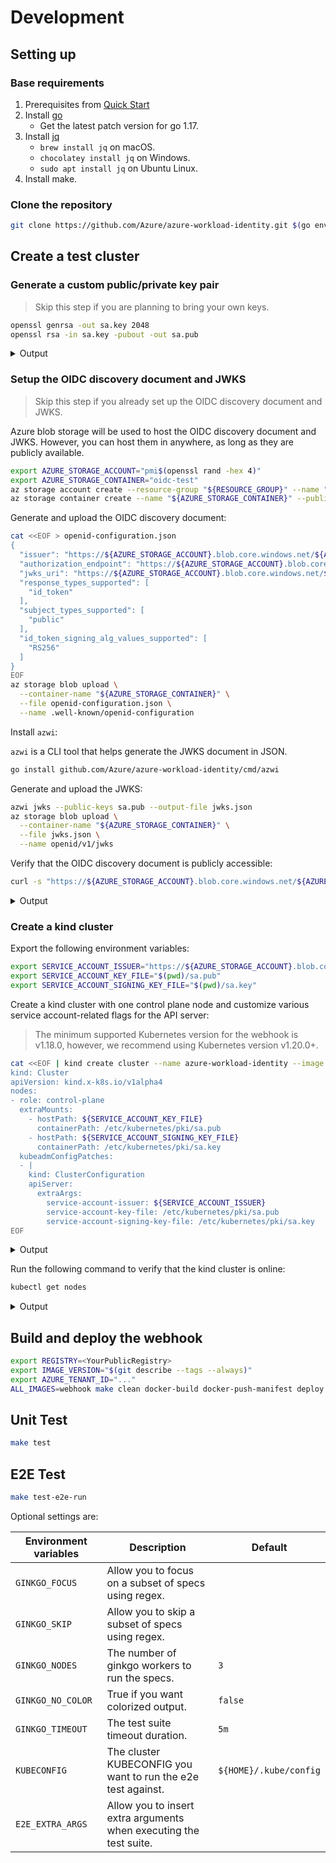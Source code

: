 # Development

<!-- toc -->

## Setting up

### Base requirements

1.  Prerequisites from [Quick Start][1]
2.  Install [go][2]
    *   Get the latest patch version for go 1.17.
3.  Install [jq][3]
    *   `brew install jq` on macOS.
    *   `chocolatey install jq` on Windows.
    *   `sudo apt install jq` on Ubuntu Linux.
4.  Install make.

### Clone the repository

```bash
git clone https://github.com/Azure/azure-workload-identity.git $(go env GOPATH)/src/github.com/Azure/azure-workload-identity
```

## Create a test cluster

### Generate a custom public/private key pair

> Skip this step if you are planning to bring your own keys.

```bash
openssl genrsa -out sa.key 2048
openssl rsa -in sa.key -pubout -out sa.pub
```

<details>
<summary>Output</summary>

```bash
Generating RSA private key, 2048 bit long modulus
..............+++
......+++
e is 65537 (0x10001)
writing RSA key
```

</details>

### Setup the OIDC discovery document and JWKS

> Skip this step if you already set up the OIDC discovery document and JWKS.

Azure blob storage will be used to host the OIDC discovery document and JWKS. However, you can host them in anywhere, as long as they are publicly available.

```bash
export AZURE_STORAGE_ACCOUNT="pmi$(openssl rand -hex 4)"
export AZURE_STORAGE_CONTAINER="oidc-test"
az storage account create --resource-group "${RESOURCE_GROUP}" --name "${AZURE_STORAGE_ACCOUNT}"
az storage container create --name "${AZURE_STORAGE_CONTAINER}" --public-access container
```

Generate and upload the OIDC discovery document:

```bash
cat <<EOF > openid-configuration.json
{
  "issuer": "https://${AZURE_STORAGE_ACCOUNT}.blob.core.windows.net/${AZURE_STORAGE_CONTAINER}/",
  "authorization_endpoint": "https://${AZURE_STORAGE_ACCOUNT}.blob.core.windows.net/${AZURE_STORAGE_CONTAINER}/connect/authorize",
  "jwks_uri": "https://${AZURE_STORAGE_ACCOUNT}.blob.core.windows.net/${AZURE_STORAGE_CONTAINER}/openid/v1/jwks",
  "response_types_supported": [
    "id_token"
  ],
  "subject_types_supported": [
    "public"
  ],
  "id_token_signing_alg_values_supported": [
    "RS256"
  ]
}
EOF
az storage blob upload \
  --container-name "${AZURE_STORAGE_CONTAINER}" \
  --file openid-configuration.json \
  --name .well-known/openid-configuration
```

Install `azwi`:

`azwi` is a CLI tool that helps generate the JWKS document in JSON.

```bash
go install github.com/Azure/azure-workload-identity/cmd/azwi
```

Generate and upload the JWKS:

```bash
azwi jwks --public-keys sa.pub --output-file jwks.json
az storage blob upload \
  --container-name "${AZURE_STORAGE_CONTAINER}" \
  --file jwks.json \
  --name openid/v1/jwks
```

Verify that the OIDC discovery document is publicly accessible:

```bash
curl -s "https://${AZURE_STORAGE_ACCOUNT}.blob.core.windows.net/${AZURE_STORAGE_CONTAINER}/.well-known/openid-configuration"
```

<details>
<summary>Output</summary>

```json
{
  "issuer": "https://<REDACTED>.blob.core.windows.net/oidc-test/",
  "authorization_endpoint": "https://<REDACTED>.blob.core.windows.net/oidc-test/connect/authorize",
  "jwks_uri": "https://<REDACTED>.blob.core.windows.net/oidc-test/openid/v1/jwks",
  "response_types_supported": [
    "id_token"
  ],
  "subject_types_supported": [
    "public"
  ],
  "id_token_signing_alg_values_supported": [
    "RS256"
  ]
}
```

</details>

### Create a kind cluster

Export the following environment variables:

```bash
export SERVICE_ACCOUNT_ISSUER="https://${AZURE_STORAGE_ACCOUNT}.blob.core.windows.net/${AZURE_STORAGE_CONTAINER}/"
export SERVICE_ACCOUNT_KEY_FILE="$(pwd)/sa.pub"
export SERVICE_ACCOUNT_SIGNING_KEY_FILE="$(pwd)/sa.key"
```

Create a kind cluster with one control plane node and customize various service account-related flags for the API server:

> The minimum supported Kubernetes version for the webhook is v1.18.0, however, we recommend using Kubernetes version v1.20.0+.

```bash
cat <<EOF | kind create cluster --name azure-workload-identity --image kindest/node:v1.21.1 --config=-
kind: Cluster
apiVersion: kind.x-k8s.io/v1alpha4
nodes:
- role: control-plane
  extraMounts:
    - hostPath: ${SERVICE_ACCOUNT_KEY_FILE}
      containerPath: /etc/kubernetes/pki/sa.pub
    - hostPath: ${SERVICE_ACCOUNT_SIGNING_KEY_FILE}
      containerPath: /etc/kubernetes/pki/sa.key
  kubeadmConfigPatches:
  - |
    kind: ClusterConfiguration
    apiServer:
      extraArgs:
        service-account-issuer: ${SERVICE_ACCOUNT_ISSUER}
        service-account-key-file: /etc/kubernetes/pki/sa.pub
        service-account-signing-key-file: /etc/kubernetes/pki/sa.key
EOF
```

<details>
<summary>Output</summary>

```bash
Creating cluster "azure-workload-identity" ...
 • Ensuring node image (kindest/node:v1.21.1) 🖼  ...
 ✓ Ensuring node image (kindest/node:v1.21.1) 🖼
 • Preparing nodes 📦   ...
 ✓ Preparing nodes 📦
 • Writing configuration 📜  ...
 ✓ Writing configuration 📜
 • Starting control-plane 🕹️  ...
 ✓ Starting control-plane 🕹️
 • Installing CNI 🔌  ...
 ✓ Installing CNI 🔌
 • Installing StorageClass 💾  ...
 ✓ Installing StorageClass 💾
Set kubectl context to "kind-azure-workload-identity"
You can now use your cluster with:

kubectl cluster-info --context kind-azure-workload-identity

Have a question, bug, or feature request? Let us know! https://kind.sigs.k8s.io/#community 🙂
```

</details>

Run the following command to verify that the kind cluster is online:

```bash
kubectl get nodes
```

<details>
<summary>Output</summary>

```bash
NAME                                     STATUS   ROLES                  AGE     VERSION   INTERNAL-IP   EXTERNAL-IP   OS-IMAGE       KERNEL-VERSION     CONTAINER-RUNTIME
azure-workload-identity-control-plane   Ready    control-plane,master   2m28s   v1.21.1   172.18.0.2    <none>        Ubuntu 21.04   5.4.0-1047-azure   containerd://1.5.2
```

</details>

## Build and deploy the webhook

```bash
export REGISTRY=<YourPublicRegistry>
export IMAGE_VERSION="$(git describe --tags --always)"
export AZURE_TENANT_ID="..."
ALL_IMAGES=webhook make clean docker-build docker-push-manifest deploy
```

## Unit Test

```bash
make test
```

## E2E Test

```bash
make test-e2e-run
```

Optional settings are:

| Environment variables | Description                                                        | Default                |
| --------------------- | ------------------------------------------------------------------ | ---------------------- |
| `GINKGO_FOCUS`        | Allow you to focus on a subset of specs using regex.               |                        |
| `GINKGO_SKIP`         | Allow you to skip a subset of specs using regex.                   |                        |
| `GINKGO_NODES`        | The number of ginkgo workers to run the specs.                     | `3`                    |
| `GINKGO_NO_COLOR`     | True if you want colorized output.                                 | `false`                |
| `GINKGO_TIMEOUT`      | The test suite timeout duration.                                   | `5m`                   |
| `KUBECONFIG`          | The cluster KUBECONFIG you want to run the e2e test against.       | `${HOME}/.kube/config` |
| `E2E_EXTRA_ARGS`      | Allow you to insert extra arguments when executing the test suite. |                        |

[1]: ./quick-start.html#prerequisites

[2]: https://golang.org/dl/

[3]: https://stedolan.github.io/jq/

